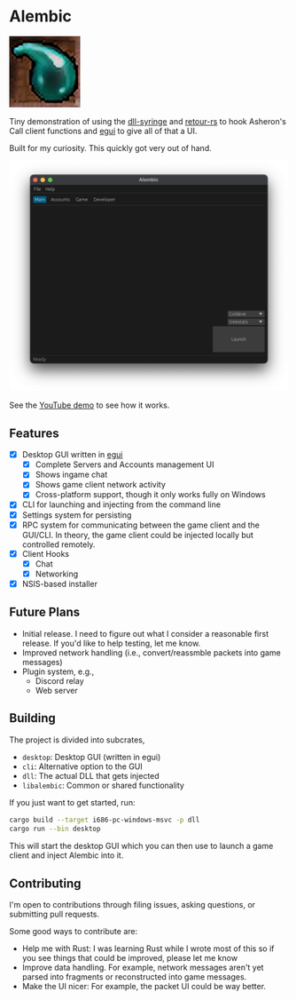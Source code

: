 # Alembic

![Alembic Logo](./crates/desktop/assets/logo.png)

Tiny demonstration of using the [dll-syringe](https://github.com/OpenByteDev/dll-syringe/) and [retour-rs](https://github.com/Hpmason/retour-rs) to hook Asheron's Call client functions and [egui](https://www.egui.rs) to give all of that a UI.

Built for my curiosity.
This quickly got very out of hand.

![](./docs/screenshot_macos.png)

See the [YouTube demo](https://www.youtube.com/watch?v=FYanHXpOclo) to see how it works.

## Features

- [x] Desktop GUI written in [egui](https://www.egui.rs)
  - [x] Complete Servers and Accounts management UI
  - [x] Shows ingame chat
  - [x] Shows game client network activity
  - [x] Cross-platform support, though it only works fully on Windows
- [x] CLI for launching and injecting from the command line
- [x] Settings system for persisting
- [x] RPC system for communicating between the game client and the GUI/CLI. In theory, the game client could be injected locally but controlled remotely.
- [x] Client Hooks
  - [x] Chat
  - [x] Networking
- [x] NSIS-based installer

## Future Plans

- Initial release. I need to figure out what I consider a reasonable first release. If you'd like to help testing, let me know.
- Improved network handling (i.e., convert/reassmble packets into game messages)
- Plugin system, e.g.,
  - Discord relay
  - Web server

## Building

The project is divided into subcrates,

- `desktop`: Desktop GUI (written in egui)
- `cli`: Alternative option to the GUI
- `dll`: The actual DLL that gets injected
- `libalembic`: Common or shared functionality

If you just want to get started, run:

```sh
cargo build --target i686-pc-windows-msvc -p dll
cargo run --bin desktop
```

This will start the desktop GUI which you can then use to launch a game client and inject Alembic into it.

## Contributing

I'm open to contributions through filing issues, asking questions, or submitting pull requests.

Some good ways to contribute are:

- Help me with Rust: I was learning Rust while I wrote most of this so if you see things that could be improved, please let me know
- Improve data handling. For example, network messages aren't yet parsed into fragments or reconstructed into game messages.
- Make the UI nicer: For example, the packet UI could be way better.
